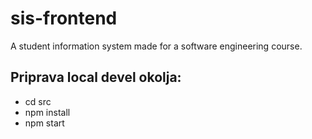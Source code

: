 # sis-frontend
A student information system made for a software engineering course.

## Priprava local devel okolja:
* cd src
* npm install
* npm start